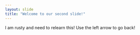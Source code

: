 ```yaml
---
layout: slide
title: "Welcome to our second slide!"
---
```

I am rusty and need to relearn this!
Use the left arrow to go back!
